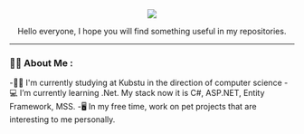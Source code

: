 
<div id="header" align="center">
  <img src="https://media.giphy.com/media/s63Jzew1dfO3j6nndV/giphy.gif"/>
  <p>Hello everyone, I hope you will find something useful in my repositories.</p>
</div>

---

### :man_technologist: About Me :
-:man_student: I'm currently studying at Kubstu in the direction of computer science
-:computer: I’m currently learning .Net. My stack now it is C#, ASP.NET, Entity Framework, MSS.
-:desktop_computer: In my free time, work on pet projects that are interesting to me personally.

<!--
**Xodzi/Xodzi** is a ✨ _special_ ✨ repository because its `README.md` (this file) appears on your GitHub profile.

Here are some ideas to get you started:

- 🔭 I’m currently working on ...
- 🌱 I’m currently learning ...
- 👯 I’m looking to collaborate on ...
- 🤔 I’m looking for help with ...
- 💬 Ask me about ...
- 📫 How to reach me: ...
- 😄 Pronouns: ...
- ⚡ Fun fact: ...


<div id="badges">
  <a href="https://vk.com/prostochort">
    <img src="https://img.shields.io/badge/VK-blue?logo=VK&logoColor=white&style=for-the-badge"/>
  </a>
  <a href="https://t.me/xodzi">
    <img src="https://img.shields.io/badge/Telegram-blue?logo=Telegram&logoColor=white&style=for-the-badge"/>
  </a>
</div>

-->
